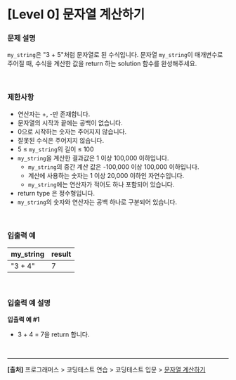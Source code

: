 # [Level 0] 문자열 계산하기

### 문제 설명
`my_string`은 "3 + 5"처럼 문자열로 된 수식입니다. 문자열 `my_string`이 매개변수로 주어질 때, 수식을 계산한 값을 return 하는 solution 함수를 완성해주세요.

<br>

### 제한사항
* 연산자는 +, -만 존재합니다.
* 문자열의 시작과 끝에는 공백이 없습니다.
* 0으로 시작하는 숫자는 주어지지 않습니다.
* 잘못된 수식은 주어지지 않습니다.
* 5 ≤ `my_string`의 길이 ≤ 100
* `my_string`을 계산한 결과값은 1 이상 100,000 이하입니다.
    * `my_string`의 중간 계산 값은 -100,000 이상 100,000 이하입니다.
    * 계산에 사용하는 숫자는 1 이상 20,000 이하인 자연수입니다.
    * `my_string`에는 연산자가 적어도 하나 포함되어 있습니다.
* return type 은 정수형입니다.
* `my_string`의 숫자와 연산자는 공백 하나로 구분되어 있습니다.

<br>

### 입출력 예
|my_string|result|
|---|---|
|"3 + 4"|7|

<br>

### 입출력 예 설명
**입출력 예 #1**
* 3 + 4 = 7을 return 합니다.

<br>

---
**[출처]** 프로그래머스 > 코딩테스트 연습 > 코딩테스트 입문 > [문자열 계산하기](https://school.programmers.co.kr/learn/courses/30/lessons/120902)